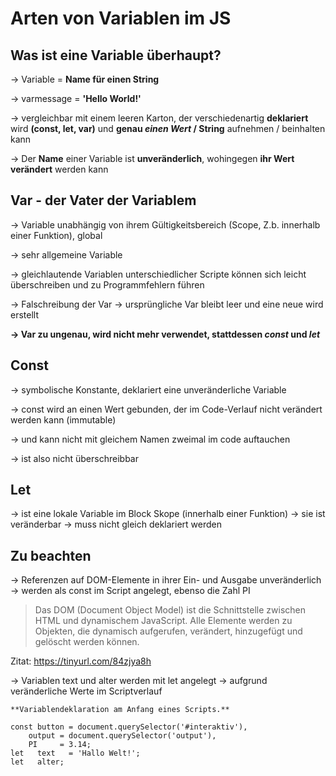 # Arten von Variablen im JS

## Was ist eine Variable überhaupt?

-> Variable = **Name für einen String**

-> varmessage = **'Hello World!'**

-> vergleichbar mit einem leeren Karton, der verschiedenartig **deklariert** wird **(const, let, var)** und **genau _einen Wert_ / String** aufnehmen / beinhalten kann

-> Der **Name** einer Variable ist **unveränderlich**, wohingegen **ihr Wert verändert** werden kann

## Var - der Vater der Variablem

-> Variable unabhängig von ihrem Gültigkeitsbereich (Scope, Z.b. innerhalb einer Funktion), global

-> sehr allgemeine Variable

-> gleichlautende Variablen unterschiedlicher Scripte können sich leicht überschreiben und zu Programmfehlern führen

-> Falschreibung der Var -> ursprüngliche Var bleibt leer und eine neue wird erstellt

**-> Var zu ungenau, wird nicht mehr verwendet, stattdessen _const_ und _let_**

## Const

-> symbolische Konstante, deklariert eine unveränderliche Variable

-> const wird an einen Wert gebunden, der im Code-Verlauf nicht verändert werden kann (immutable)

-> und kann nicht mit gleichem Namen zweimal im code auftauchen

-> ist also nicht überschreibbar

## Let

-> ist eine lokale Variable im Block Skope (innerhalb einer Funktion)
-> sie ist veränderbar
-> muss nicht gleich deklariert werden

## Zu beachten

-> Referenzen auf DOM-Elemente in ihrer Ein- und Ausgabe unveränderlich -> werden als const im Script angelegt, ebenso die Zahl PI

> Das DOM (Document Object Model) ist die Schnittstelle 
> zwischen HTML und dynamischem JavaScript. Alle Elemente 
> werden zu Objekten, die dynamisch aufgerufen, 
> verändert, hinzugefügt und gelöscht werden können.

Zitat: <https://tinyurl.com/84zjya8h>

-> Variablen text und alter werden mit let angelegt -> aufgrund veränderliche Werte im Scriptverlauf

    **Variablendeklaration am Anfang eines Scripts.**

    const button = document.querySelector('#interaktiv'),
        output = document.querySelector('output'),
        PI     = 3.14; 
    let   text   = 'Hallo Welt!';
    let   alter;
